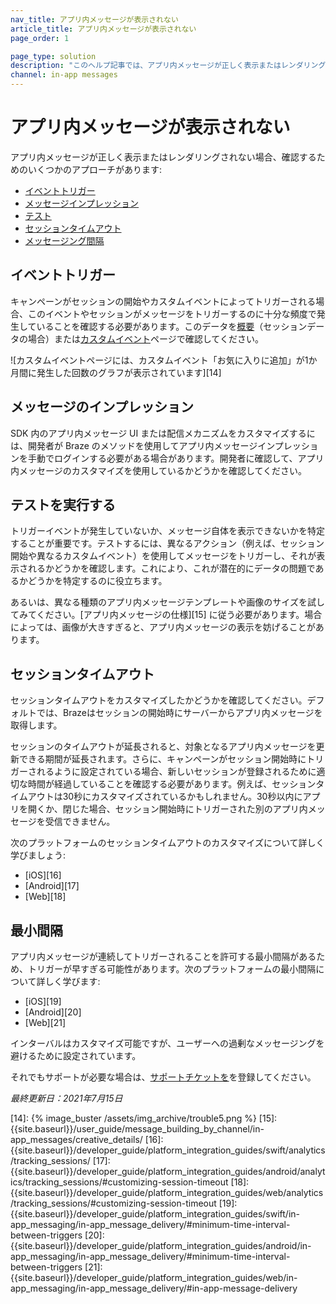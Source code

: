 ```yaml
---
nav_title: アプリ内メッセージが表示されない
article_title: アプリ内メッセージが表示されない
page_order: 1

page_type: solution
description: "このヘルプ記事では、アプリ内メッセージが正しく表示またはレンダリングされない問題のトラブルシューティングについて説明します。"
channel: in-app messages
---
```


# アプリ内メッセージが表示されない

アプリ内メッセージが正しく表示またはレンダリングされない場合、確認するためのいくつかのアプローチがあります:

* [イベントトリガー](#event-triggers)
* [メッセージインプレッション](#message-impressions)
* [テスト](#run-tests)
* [セッションタイムアウト](#session-timeout)
* [メッセージング間隔](#minimum-interval)

## イベントトリガー

キャンペーンがセッションの開始やカスタムイベントによってトリガーされる場合、このイベントやセッションがメッセージをトリガーするのに十分な頻度で発生していることを確認する必要があります。このデータを[概要][1]（セッションデータの場合）または[カスタムイベント][2]ページで確認してください。

![カスタムイベントページには、カスタムイベント「お気に入りに追加」が1か月間に発生した回数のグラフが表示されています][14]

## メッセージのインプレッション

SDK 内のアプリ内メッセージ UI または配信メカニズムをカスタマイズするには、開発者が Braze のメソッドを使用してアプリ内メッセージインプレッションを手動でログインする必要がある場合があります。開発者に確認して、アプリ内メッセージのカスタマイズを使用しているかどうかを確認してください。

## テストを実行する

トリガーイベントが発生していないか、メッセージ自体を表示できないかを特定することが重要です。テストするには、異なるアクション（例えば、セッション開始や異なるカスタムイベント）を使用してメッセージをトリガーし、それが表示されるかどうかを確認します。これにより、これが潜在的にデータの問題であるかどうかを特定するのに役立ちます。

あるいは、異なる種類のアプリ内メッセージテンプレートや画像のサイズを試してみてください。\[アプリ内メッセージの仕様][15] に従う必要があります。場合によっては、画像が大きすぎると、アプリ内メッセージの表示を妨げることがあります。

## セッションタイムアウト

セッションタイムアウトをカスタマイズしたかどうかを確認してください。デフォルトでは、Brazeはセッションの開始時にサーバーからアプリ内メッセージを取得します。

セッションのタイムアウトが延長されると、対象となるアプリ内メッセージを更新できる期間が延長されます。さらに、キャンペーンがセッション開始時にトリガーされるように設定されている場合、新しいセッションが登録されるために適切な時間が経過していることを確認する必要があります。例えば、セッションタイムアウトは30秒にカスタマイズされているかもしれません。30秒以内にアプリを開くか、閉じた場合、セッション開始時にトリガーされた別のアプリ内メッセージを受信できません。 

次のプラットフォームのセッションタイムアウトのカスタマイズについて詳しく学びましょう:
* \[iOS][16]
* \[Android][17]
* \[Web][18]

## 最小間隔

アプリ内メッセージが連続してトリガーされることを許可する最小間隔があるため、トリガーが早すぎる可能性があります。次のプラットフォームの最小間隔について詳しく学びます: 
* \[iOS][19]
* \[Android][20]
* \[Web][21]

インターバルはカスタマイズ可能ですが、ユーザーへの過剰なメッセージングを避けるために設定されています。

それでもサポートが必要な場合は、[サポートチケットを]({{site.baseurl}}/braze_support/)を登録してください。

_最終更新日：2021年7月15日_

[1]: {{site.baseurl}}/user_guide/data_and_analytics/analytics/understanding_your_app_usage_data/#understanding-your-app-usage-data
[2]: {{site.baseurl}}/user_guide/data_and_analytics/configuring_reporting/#configuring-reporting
[14]: {% image_buster /assets/img_archive/trouble5.png %}
[15]: {{site.baseurl}}/user_guide/message_building_by_channel/in-app_messages/creative_details/
[16]: {{site.baseurl}}/developer_guide/platform_integration_guides/swift/analytics/tracking_sessions/
[17]: {{site.baseurl}}/developer_guide/platform_integration_guides/android/analytics/tracking_sessions/#customizing-session-timeout
[18]: {{site.baseurl}}/developer_guide/platform_integration_guides/web/analytics/tracking_sessions/#customizing-session-timeout
[19]: {{site.baseurl}}/developer_guide/platform_integration_guides/swift/in-app_messaging/in-app_message_delivery/#minimum-time-interval-between-triggers
[20]: {{site.baseurl}}/developer_guide/platform_integration_guides/android/in-app_messaging/in-app_message_delivery/#minimum-time-interval-between-triggers
[21]: {{site.baseurl}}/developer_guide/platform_integration_guides/web/in-app_messaging/in-app_message_delivery/#in-app-message-delivery
